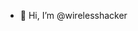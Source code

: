 - 👋 Hi, I’m @wirelesshacker

<!---
wirelesshacker/wirelesshacker is a ✨ special ✨ repository because its `README.md` (this file) appears on your GitHub profile.
You can click the Preview link to take a look at your changes.
--->

